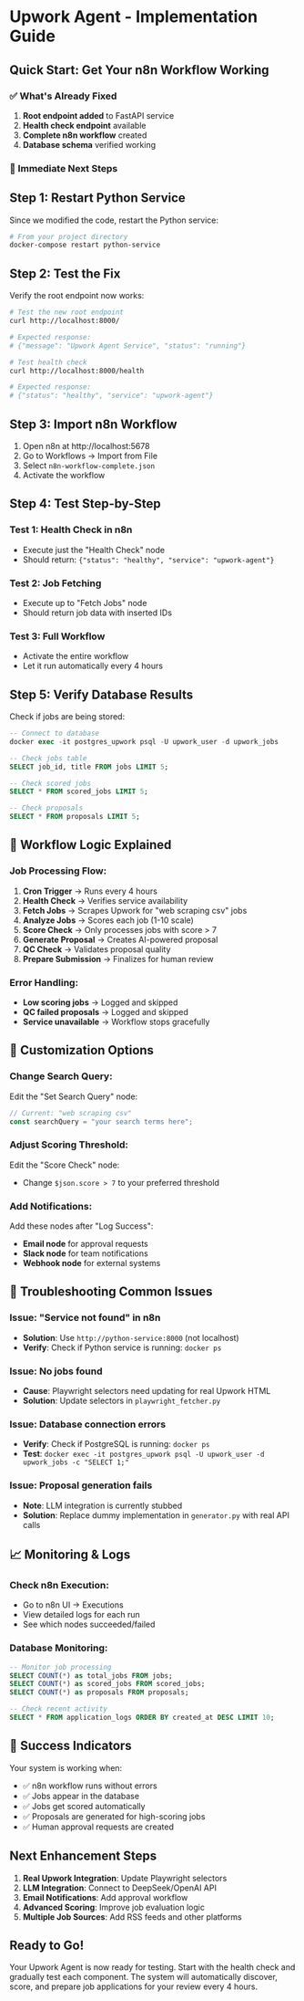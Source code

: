 # Upwork Agent - Implementation Guide

## Quick Start: Get Your n8n Workflow Working

### ✅ What's Already Fixed
1. **Root endpoint added** to FastAPI service
2. **Health check endpoint** available
3. **Complete n8n workflow** created
4. **Database schema** verified working

### 🚀 Immediate Next Steps

## Step 1: Restart Python Service
Since we modified the code, restart the Python service:

```bash
# From your project directory
docker-compose restart python-service
```

## Step 2: Test the Fix
Verify the root endpoint now works:

```bash
# Test the new root endpoint
curl http://localhost:8000/

# Expected response:
# {"message": "Upwork Agent Service", "status": "running"}

# Test health check
curl http://localhost:8000/health

# Expected response:
# {"status": "healthy", "service": "upwork-agent"}
```

## Step 3: Import n8n Workflow
1. Open n8n at http://localhost:5678
2. Go to Workflows → Import from File
3. Select `n8n-workflow-complete.json`
4. Activate the workflow

## Step 4: Test Step-by-Step

### Test 1: Health Check in n8n
- Execute just the "Health Check" node
- Should return: `{"status": "healthy", "service": "upwork-agent"}`

### Test 2: Job Fetching
- Execute up to "Fetch Jobs" node
- Should return job data with inserted IDs

### Test 3: Full Workflow
- Activate the entire workflow
- Let it run automatically every 4 hours

## Step 5: Verify Database Results
Check if jobs are being stored:

```sql
-- Connect to database
docker exec -it postgres_upwork psql -U upwork_user -d upwork_jobs

-- Check jobs table
SELECT job_id, title FROM jobs LIMIT 5;

-- Check scored jobs
SELECT * FROM scored_jobs LIMIT 5;

-- Check proposals
SELECT * FROM proposals LIMIT 5;
```

## 🎯 Workflow Logic Explained

### Job Processing Flow:
1. **Cron Trigger** → Runs every 4 hours
2. **Health Check** → Verifies service availability
3. **Fetch Jobs** → Scrapes Upwork for "web scraping csv" jobs
4. **Analyze Jobs** → Scores each job (1-10 scale)
5. **Score Check** → Only processes jobs with score > 7
6. **Generate Proposal** → Creates AI-powered proposal
7. **QC Check** → Validates proposal quality
8. **Prepare Submission** → Finalizes for human review

### Error Handling:
- **Low scoring jobs** → Logged and skipped
- **QC failed proposals** → Logged and skipped
- **Service unavailable** → Workflow stops gracefully

## 🔧 Customization Options

### Change Search Query:
Edit the "Set Search Query" node:
```javascript
// Current: "web scraping csv"
const searchQuery = "your search terms here";
```

### Adjust Scoring Threshold:
Edit the "Score Check" node:
- Change `$json.score > 7` to your preferred threshold

### Add Notifications:
Add these nodes after "Log Success":
- **Email node** for approval requests
- **Slack node** for team notifications
- **Webhook node** for external systems

## 🐛 Troubleshooting Common Issues

### Issue: "Service not found" in n8n
- **Solution**: Use `http://python-service:8000` (not localhost)
- **Verify**: Check if Python service is running: `docker ps`

### Issue: No jobs found
- **Cause**: Playwright selectors need updating for real Upwork HTML
- **Solution**: Update selectors in `playwright_fetcher.py`

### Issue: Database connection errors
- **Verify**: Check if PostgreSQL is running: `docker ps`
- **Test**: `docker exec -it postgres_upwork psql -U upwork_user -d upwork_jobs -c "SELECT 1;"`

### Issue: Proposal generation fails
- **Note**: LLM integration is currently stubbed
- **Solution**: Replace dummy implementation in `generator.py` with real API calls

## 📈 Monitoring & Logs

### Check n8n Execution:
- Go to n8n UI → Executions
- View detailed logs for each run
- See which nodes succeeded/failed

### Database Monitoring:
```sql
-- Monitor job processing
SELECT COUNT(*) as total_jobs FROM jobs;
SELECT COUNT(*) as scored_jobs FROM scored_jobs;
SELECT COUNT(*) as proposals FROM proposals;

-- Check recent activity
SELECT * FROM application_logs ORDER BY created_at DESC LIMIT 10;
```

## 🎉 Success Indicators

Your system is working when:
- ✅ n8n workflow runs without errors
- ✅ Jobs appear in the database
- ✅ Jobs get scored automatically
- ✅ Proposals are generated for high-scoring jobs
- ✅ Human approval requests are created

## Next Enhancement Steps
1. **Real Upwork Integration**: Update Playwright selectors
2. **LLM Integration**: Connect to DeepSeek/OpenAI API
3. **Email Notifications**: Add approval workflow
4. **Advanced Scoring**: Improve job evaluation logic
5. **Multiple Job Sources**: Add RSS feeds and other platforms

## Ready to Go!
Your Upwork Agent is now ready for testing. Start with the health check and gradually test each component. The system will automatically discover, score, and prepare job applications for your review every 4 hours.